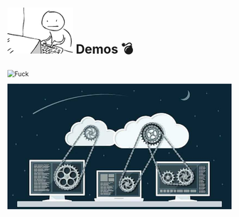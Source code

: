 # ![DevOps?](4.gif "Life") Demos 💣

![Fuck](https://c.tenor.com/-aZGk99QVM8AAAAC/space-force-microsoft.gif "!!!")

![Happening](./1.jpeg "Now! Now! You all good!")
